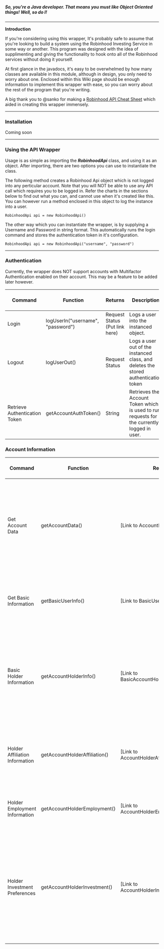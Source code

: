 ##### So, you're a Java developer. That means you must like Object Oriented things! Well, so do I!
---

**Introduction**

If you're considering using this wrapper, It's probably safe to assume that you're looking to build a system using the Robinhood Investing Service in some way or another. This program was designed with the idea of supplimenting and giving the functionality to hook onto all of the Robinhood services without doing it yourself. 

At first glance in the javadocs, it's easy to be overwhelmed by how many classes are available in this module, although in design, you only need to worry about one. Enclosed within this Wiki page should be enough information to implement this wrapper with ease, so you can worry about the rest of the program that you're writing.

A big thank you to @sanko for making a [Robinhood API Cheat Sheet](https://github.com/sanko/Robinhood) which aided in creating this wrapper immensely.

---

### **Installation**
Coming soon

---

### **Using the API Wrapper**
Usage is as simple as importing the ***RobinhoodApi*** class, and using it as an object. After importing, there are two options you can use to instantiate the class.

The following method creates a Robinhood Api object which is not logged into any perticular account. Note that you will NOT be able to use any API call which requires you to be logged in. Refer the charts in the sections below to find out what you can, and cannot use when it's created like this. You can however run a method enclosed in this object to log the instance into a user.

```RobinhoodApi api = new RobinhoodApi()```

The other way which you can instantiate the wrapper, is by supplying a Username and Password in string format. This automatically runs the login command and stores the authentication token in it's configuration.

```RobinhoodApi api = new RobinhoodApi("username", "password")```

---



### **Authentication**

Currently, the wrapper does NOT support accounts with Multifactor Authentication enabled on their account. This may be a feature to be added later however.

Command | Function | Returns | Description | Requires Logged In User
---- | ------- | -------- | ------- | -----
Login | logUserIn("username", "password") | Request Status (Put link here)| Logs a user into the instanced object. | <center>:heavy_multiplication_x:</center>
Logout | logUserOut() | Request Status | Logs a user out of the instanced class, and deletes the stored authentication token | <center>:heavy_check_mark:</center>
Retrieve Authentication Token | getAccountAuthToken() | String | Retrieves the Account Token which is used to run requests for the currently logged in user. | <center>:heavy_check_mark:</center>

### **Account Information**

Command | Function | Returns | Description | Requires Logged In User
------ | ------- | ------ | ------ | ------
Get Account Data | getAccountData() | [Link to AccountElement] | Retrieves data generalized to your account. This includes but is not limited to: Your current buying power, your account number, your unsettled funds, and various other bits of information. | <center>:heavy_check_mark:</center>
Get Basic Information | getBasicUserInfo() | [Link to BasicUserInfoElement] | Retrieves basic information such as the username, the name attached to the account, and the email. | <center>:heavy_check_mark:</center>
Basic Holder Information | getAccountHolderInfo() | [Link to BasicAccountHolderInfoElement] | Retrives more specific information regarding the user for the account. This includes: Address, State, Last four digits of ssn, phone number, and various other bits of information. | <center>:heavy_check_mark:</center>
Holder Affiliation Information | getAccountHolderAffiliation() | [Link to AccountHolderAffiliationElement] | Retrieves data about any registered securities or firms that are registered to your robinhood account, if any exist. | <center>:heavy_check_mark:</center>
Holder Employment Information | getAccountHolderEmployment() | [Link to AccountHolderEmploymentElement] | Retrieves data about any employment information saved to your robinhood account. | <center>:heavy_check_mark:</center>
Holder Investment Preferences | getAccountHolderInvestment() | [Link to AccountHolderInvestmentElement] | Retrieves data about your investment preferences. This includes but isn't limited to: annual income specifications, investment experience, tax bracket, specified total net work, and various other bits of related data. | <center>:heavy_check_mark:</center>




